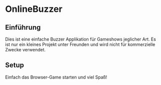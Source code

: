 # OnlineBuzzer
## Einführung 
Dies ist eine einfache Buzzer Applikation für Gameshows jeglicher Art. Es ist nur ein kleines Projekt unter Freunden und wird nicht für kommerzielle Zwecke verwendet.

## Setup
Einfach das Browser-Game starten und viel Spaß!
